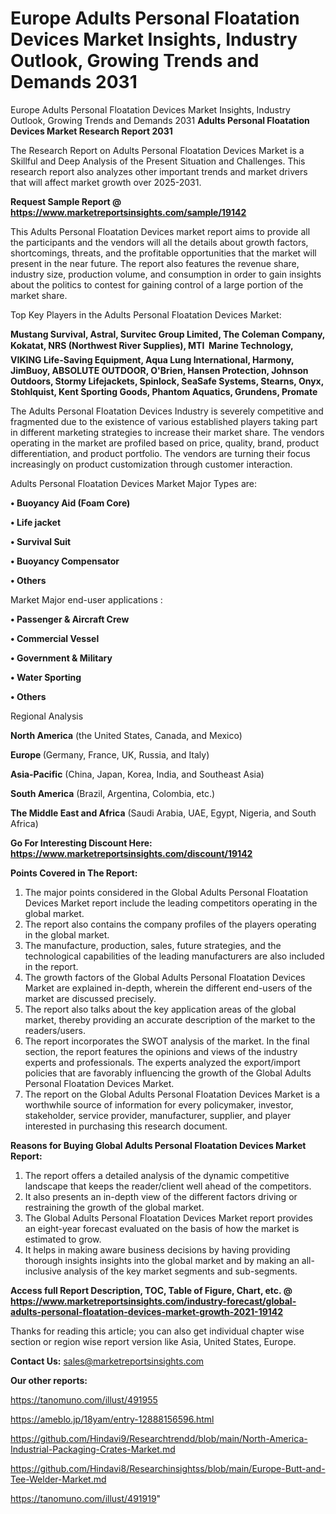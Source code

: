 # Europe Adults Personal Floatation Devices Market Insights, Industry Outlook, Growing Trends and Demands 2031
Europe Adults Personal Floatation Devices Market Insights, Industry Outlook, Growing Trends and Demands 2031
<strong>Adults Personal Floatation Devices Market Research Report 2031</strong>

The Research Report on Adults Personal Floatation Devices Market is a Skillful and Deep Analysis of the Present Situation and Challenges. This research report also analyzes other important trends and market drivers that will affect market growth over 2025-2031.

<strong>Request Sample Report @ <a href=https://www.marketreportsinsights.com/sample/19142>https://www.marketreportsinsights.com/sample/19142</a></strong>

This Adults Personal Floatation Devices market report aims to provide all the participants and the vendors will all the details about growth factors, shortcomings, threats, and the profitable opportunities that the market will present in the near future. The report also features the revenue share, industry size, production volume, and consumption in order to gain insights about the politics to contest for gaining control of a large portion of the market share.

Top Key Players in the Adults Personal Floatation Devices Market:

<strong>Mustang Survival, Astral, Survitec Group Limited, The Coleman Company, Kokatat, NRS (Northwest River Supplies), MTI  Marine Technology, VIKING Life-Saving Equipment, Aqua Lung International, Harmony, JimBuoy, ABSOLUTE OUTDOOR, O'Brien, Hansen Protection, Johnson Outdoors, Stormy Lifejackets, Spinlock, SeaSafe Systems, Stearns, Onyx, Stohlquist, Kent Sporting Goods, Phantom Aquatics, Grundens, Promate</strong>

The Adults Personal Floatation Devices Industry is severely competitive and fragmented due to the existence of various established players taking part in different marketing strategies to increase their market share. The vendors operating in the market are profiled based on price, quality, brand, product differentiation, and product portfolio. The vendors are turning their focus increasingly on product customization through customer interaction.

Adults Personal Floatation Devices Market Major Types are:

<strong>• Buoyancy Aid (Foam Core)

• Life jacket

• Survival Suit

• Buoyancy Compensator

• Others</strong>

Market Major end-user applications :

<strong>• Passenger & Aircraft Crew

• Commercial Vessel

• Government & Military

• Water Sporting

• Others</strong>

Regional Analysis

</u><strong><b>North America</b></strong> (the United States, Canada, and Mexico)

<strong><b>Europe </b></strong>(Germany, France, UK, Russia, and Italy)

<strong><b>Asia-Pacific</b></strong> (China, Japan, Korea, India, and Southeast Asia)

<strong><b>South America</b></strong> (Brazil, Argentina, Colombia, etc.)

<strong><b>The Middle East and Africa</b></strong> (Saudi Arabia, UAE, Egypt, Nigeria, and South Africa)

<strong>Go For Interesting Discount Here: <a href=https://www.marketreportsinsights.com/discount/19142>https://www.marketreportsinsights.com/discount/19142</a></strong>

<strong>Points Covered in The Report:</strong>
<ol>
  <li>The major points considered in the Global Adults Personal Floatation Devices Market report include the leading competitors operating in the global market.</li>
  <li>The report also contains the company profiles of the players operating in the global market.</li>
  <li>The manufacture, production, sales, future strategies, and the technological capabilities of the leading manufacturers are also included in the report.</li>
  <li>The growth factors of the Global Adults Personal Floatation Devices Market are explained in-depth, wherein the different end-users of the market are discussed precisely.</li>
  <li>The report also talks about the key application areas of the global market, thereby providing an accurate description of the market to the readers/users.</li>
  <li>The report incorporates the SWOT analysis of the market. In the final section, the report features the opinions and views of the industry experts and professionals. The experts analyzed the export/import policies that are favorably influencing the growth of the Global Adults Personal Floatation Devices Market.</li>
  <li>The report on the Global Adults Personal Floatation Devices Market is a worthwhile source of information for every policymaker, investor, stakeholder, service provider, manufacturer, supplier, and player interested in purchasing this research document.</li>
</ol>
<strong>Reasons for Buying Global Adults Personal Floatation Devices Market Report:</strong>

<ol>
  <li>The report offers a detailed analysis of the dynamic competitive landscape that keeps the reader/client well ahead of the competitors.</li>
  <li>It also presents an in-depth view of the different factors driving or restraining the growth of the global market.</li>
  <li>The Global Adults Personal Floatation Devices Market report provides an eight-year forecast evaluated on the basis of how the market is estimated to grow.</li>
  <li>It helps in making aware business decisions by having providing thorough insights insights into the global market and by making an all-inclusive analysis of the key market segments and sub-segments.</li>
</ol>
<strong>Access full Report Description, TOC, Table of Figure, Chart, etc. @ <a href=https://www.marketreportsinsights.com/industry-forecast/global-adults-personal-floatation-devices-market-growth-2021-19142>https://www.marketreportsinsights.com/industry-forecast/global-adults-personal-floatation-devices-market-growth-2021-19142</a></strong>


Thanks for reading this article; you can also get individual chapter wise section or region wise report version like Asia, United States, Europe.

<strong>Contact Us:</strong>
sales@marketreportsinsights.com

<strong>Our other reports:</strong>

<a href=https://tanomuno.com/illust/491955>https://tanomuno.com/illust/491955</a>

<a href=https://ameblo.jp/18yam/entry-12888156596.html>https://ameblo.jp/18yam/entry-12888156596.html</a>

<a href=https://github.com/Hindavi9/Researchtrendd/blob/main/North-America-Industrial-Packaging-Crates-Market.md>https://github.com/Hindavi9/Researchtrendd/blob/main/North-America-Industrial-Packaging-Crates-Market.md</a>

<a href=https://github.com/Hindavi8/Researchinsightss/blob/main/Europe-Butt-and-Tee-Welder-Market.md>https://github.com/Hindavi8/Researchinsightss/blob/main/Europe-Butt-and-Tee-Welder-Market.md</a>

<a href=https://tanomuno.com/illust/491919>https://tanomuno.com/illust/491919</a>"
